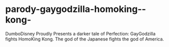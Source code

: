 # parody-gaygodzilla-homoking--kong-
DumboDisney Proudly Presents a darker tale of Perfection:  GayGodzilla fights HomoKing Kong. The god of the Japanese fights the god of America.
